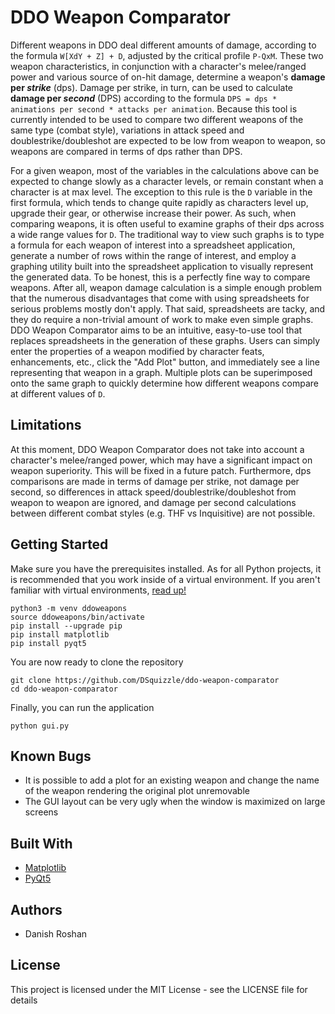 # DDO Weapon Comparator
Different weapons in DDO deal different amounts of damage, according to the formula `W[XdY + Z] + D`, adjusted by the critical profile `P-QxM`. These two weapon characteristics, in conjunction with a character's melee/ranged power and various source of on-hit damage, determine a weapon's **damage per _strike_** (dps). Damage per strike, in turn, can be used to calculate **damage per _second_** (DPS) according to the formula `DPS = dps * animations per second * attacks per animation`. Because this tool is currently intended to be used to compare two different weapons of the same type (combat style), variations in attack speed and doublestrike/doubleshot are expected to be low from weapon to weapon, so weapons are compared in terms of  dps rather than DPS.

For a given weapon, most of the variables in the calculations above can be expected to change slowly as a character levels, or remain constant when a character is at max level. The exception to this rule is the `D` variable in the first formula, which tends to change quite rapidly as characters level up, upgrade their gear, or otherwise increase their power. As such, when comparing weapons, it is often useful to examine graphs of their dps across a wide range values for `D`. The traditional way to view such graphs is to type a formula for each weapon of interest into a spreadsheet application, generate a number of rows within the range of interest, and employ a graphing utility built into the spreadsheet application to visually represent the generated data. To be honest, this is a perfectly fine way to compare weapons. After all, weapon damage calculation is a simple enough problem that the numerous disadvantages that come with using spreadsheets for serious problems mostly don't apply. That said, spreadsheets are tacky, and they do require a non-trivial amount of work to make even simple graphs. DDO Weapon Comparator aims to be an intuitive, easy-to-use tool that replaces spreadsheets in the generation of these graphs. Users can simply enter the properties of a weapon modified by character feats, enhancements, etc., click the "Add Plot" button, and immediately see a line representing that weapon in a graph. Multiple plots can be superimposed onto the same graph to quickly determine how different weapons compare at different values of `D`.

## Limitations
At this moment, DDO Weapon Comparator does not take into account a character's melee/ranged power, which may have a significant impact on weapon superiority. This will be fixed in a future patch. Furthermore, dps comparisons are made in terms of damage per strike, not damage per second, so differences in attack speed/doublestrike/doubleshot from weapon to weapon are ignored, and damage per second calculations between different combat styles (e.g. THF vs Inquisitive) are not possible.

## Getting Started
Make sure you have the prerequisites installed. As for all Python projects, it is recommended that you work inside of a virtual environment. If you aren't familiar with virtual environments, [read up!](https://realpython.com/python-virtual-environments-a-primer/)
```
python3 -m venv ddoweapons
source ddoweapons/bin/activate
pip install --upgrade pip
pip install matplotlib
pip install pyqt5
```
You are now ready to clone the repository
```
git clone https://github.com/DSquizzle/ddo-weapon-comparator
cd ddo-weapon-comparator
```
Finally, you can run the application
```
python gui.py
```

## Known Bugs
* It is possible to add a plot for an existing weapon and change the name of the weapon rendering the original plot unremovable
* The GUI layout can be very ugly when the window is maximized on large screens

## Built With
* [Matplotlib](https://matplotlib.org/)
* [PyQt5](https://www.riverbankcomputing.com/software/pyqt/)

## Authors
* Danish Roshan

## License
This project is licensed under the MIT License - see the LICENSE file for details
